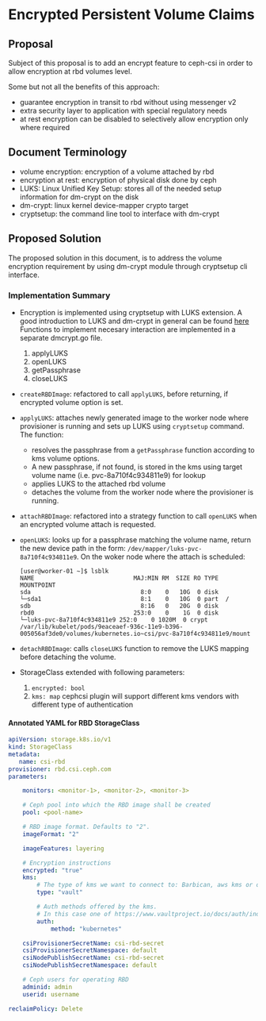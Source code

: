 # Encrypted Persistent Volume Claims

## Proposal
Subject of this proposal is to add an encrypt feature to ceph-csi in order to allow encryption at rbd volumes level.

Some but not all the benefits of this approach:
- guarantee encryption in transit to rbd without using messenger v2
- extra security layer to application with special regulatory needs
- at rest encryption can be disabled to selectively allow encryption only where required

## Document Terminology
- volume encryption: encryption of a volume attached by rbd
- encryption at rest: encryption of physical disk done by ceph
- LUKS: Linux Unified Key Setup: stores all of the needed setup information for dm-crypt on the disk
- dm-crypt: linux kernel device-mapper crypto target
- cryptsetup: the command line tool to interface with dm-crypt

## Proposed Solution

The proposed solution in this document, is to address the volume encryption requirement by using dm-crypt module through cryptsetup cli interface.

### Implementation Summary

- Encryption is implemented using cryptsetup with LUKS extension.
  A good introduction to LUKS and dm-crypt in general can be found [here](https://wiki.archlinux.org/index.php/Dm-crypt/Device_encryption#Encrypting_devices_with_cryptsetup)
  Functions to implement necesary interaction are implemented in a separate dmcrypt.go file.
  1. applyLUKS
  2. openLUKS
  3. getPassphrase
  4. closeLUKS

- `createRBDImage`: refactored to call `applyLUKS`, before returning, if encrypted volume option is set.
- `applyLUKS`: attaches newly generated image to the worker node where provisioner is running and sets up LUKS using `cryptsetup` command.
  The function:
  - resolves the passphrase from a `getPassphrase` function according to kms volume options.
  - A new passphrase, if not found, is stored in the kms using target volume name (i.e. pvc-8a710f4c934811e9) for lookup
  - applies LUKS to the attached rbd volume
  - detaches the volume from the worker node where the provisioner is running.
- `attachRBDImage`: refactored into a strategy function to call `openLUKS` when an encrypted volume attach is requested.
- `openLUKS`: looks up for a passphrase matching the volume name, return the new device path in the form: `/dev/mapper/luks-pvc-8a710f4c934811e9`.
  On the woker node where the attach is scheduled:
  ```
  [user@worker-01 ~]$ lsblk
  NAME                            MAJ:MIN RM  SIZE RO TYPE  MOUNTPOINT
  sda                               8:0    0   10G  0 disk
  └─sda1                            8:1    0   10G  0 part  /
  sdb                               8:16   0   20G  0 disk
  rbd0                            253:0    0    1G  0 disk
  └─luks-pvc-8a710f4c934811e9 252:0    0 1020M  0 crypt /var/lib/kubelet/pods/9eaceaef-936c-11e9-b396-005056af3de0/volumes/kubernetes.io~csi/pvc-8a710f4c934811e9/mount
  ```
- `detachRBDImage`: calls `closeLUKS` function to remove the LUKS mapping before detaching the volume.


- StorageClass extended with following parameters:
  1. `encrypted: bool`
  2. `kms: map`
  cephcsi plugin will support different kms vendors with different type of authentication

#### Annotated YAML for RBD StorageClass
```yaml
apiVersion: storage.k8s.io/v1
kind: StorageClass
metadata:
   name: csi-rbd
provisioner: rbd.csi.ceph.com
parameters:

    monitors: <monitor-1>, <monitor-2>, <monitor-3>

    # Ceph pool into which the RBD image shall be created
    pool: <pool-name>

    # RBD image format. Defaults to "2".
    imageFormat: "2"

    imageFeatures: layering

    # Encryption instructions
    encrypted: "true"
    kms:
        # The type of kms we want to connect to: Barbican, aws kms or others can be supported
        type: "vault"

        # Auth methods offered by the kms.
        # In this case one of https://www.vaultproject.io/docs/auth/index.html
        auth:
            method: "kubernetes"

    csiProvisionerSecretName: csi-rbd-secret
    csiProvisionerSecretNamespace: default
    csiNodePublishSecretName: csi-rbd-secret
    csiNodePublishSecretNamespace: default

    # Ceph users for operating RBD
    adminid: admin
    userid: username

reclaimPolicy: Delete
```
